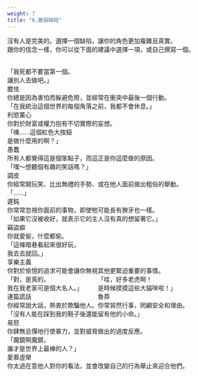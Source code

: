 ```yaml
---
weight: 7
title: "6.脆弱缺陷"
---
```

沒有人是完美的。選擇一個缺陷，讓你的角色更加複雜且真實。<br/>
跟你的信念一樣，你可以從下面的建議中選擇一項，或自己撰寫一個。

<br/>

<div style="display:flex; flex-wrap:wrap;">
<div class="flaw-card">
	<div class="quote">「我死都不要當第一個。<br/>讓別人去做吧。」</div>
	<div class="title">膽怯</div>
	<div class="desc" >你總是因為害怕而躲避危險，並經常在衝突中最後一個行動。</div>
</div>
<div class="flaw-card">
	<div class="quote">「在我統治這個世界的每個角落之前，我都不會休息。」</div>
	<div class="title">利慾薰心</div>
	<div class="desc" >你對於財富或權力抱有不切實際的妄想。</div>
</div>
<div class="flaw-card">
	<div class="quote">「噢……這個紅色大按鈕<br/>是做什麼用的啊？」</div>
	<div class="title">愚蠢</div>
	<div class="desc" >所有人都覺得這是個笨點子，而這正是你這麼做的原因。</div>
</div>
<div class="flaw-card">
	<div class="quote">「嘿～想聽個有趣的笑話嗎？」</div>
	<div class="title">調皮</div>
	<div class="desc" >你經常開玩笑、比出無禮的手勢、或在他人面前做出粗俗的舉動。</div>
</div>
<div class="flaw-card">
	<div class="quote">「……」</div>
	<div class="title">遲鈍</div>
	<div class="desc" >你常常忽視你面前的事物，即使牠可能長有獠牙也一樣。</div>
</div>
<div class="flaw-card">
	<div class="quote">「如果它沒被收好，就表示它的主人沒有真的想留著它。」</div>
	<div class="title">竊盜癖</div>
	<div class="desc" >你就愛偷，什麼都偷。</div>
</div>
<div class="flaw-card">
	<div class="quote">「這條暗巷看起來很好玩，<br/>我去去就回。」</div>
	<div class="title">享樂主義</div>
	<div class="desc" >你對於愉悅的追求可能會讓你無視其他更緊迫重要的事情。</div>
</div>
<div class="flaw-card">
	<div class="quote">「對，是真的。<br/>我在我老家可是個大名人。」</div>
	<div class="title">連篇謊話</div>
	<div class="desc" >你經常說大話，熱衷於欺騙他人。</div>
</div>
<div class="flaw-card">
	<div class="quote">「哇，好多老虎啊！<br/>是時候摸摸這些大貓咪啦！」</div>
	<div class="title">魯莽</div>
	<div class="desc" >你常貿然行事，罔顧安全和理由。</div>
</div>
<div class="flaw-card">
	<div class="quote">「沒有人能在踩到我的鞋子後還能留有他的小命。」</div>
	<div class="title">易怒</div>
	<div class="desc" >你肆無忌憚地行使暴力，並對威脅做出的過度反應。</div>
</div>
<div class="flaw-card">
	<div class="quote">「魔鏡啊魔鏡，<br/>誰才是世界上最棒的人？」</div>
	<div class="title">愛慕虛榮</div>
	<div class="desc" >你太過在意他人對你的看法，並會改變自己的行為舉止來迎合他們。</div>
</div>

